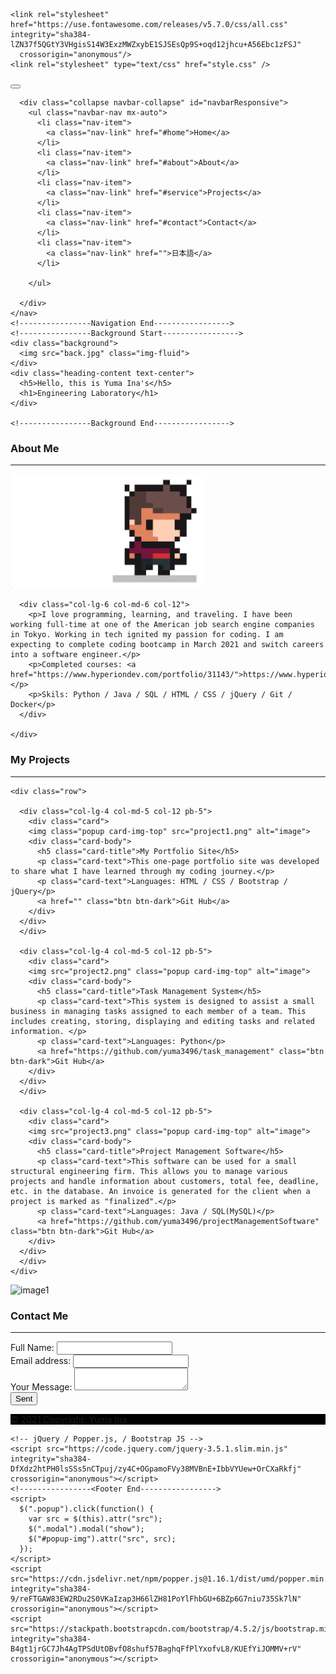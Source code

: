 <!DOCTYPE html>
<html lang="en">
<head>
  <title>Portfolio</title>
  <meta charset="utf-8">
  <meta name="viewport" content="width=device-width, initial-scale=1">

   <link rel="stylesheet" href="bootstrap.min.css"/>
   
    <link rel="stylesheet" href="https://use.fontawesome.com/releases/v5.7.0/css/all.css" integrity="sha384-lZN37f5QGtY3VHgisS14W3ExzMWZxybE1SJSEsQp9S+oqd12jhcu+A56Ebc1zFSJ"
      crossorigin="anonymous"/>
    <link rel="stylesheet" type="text/css" href="style.css" />

</head>
<body data-spy="scroll" data-target="#navbarResponsive">
  <div id="home">
    <!----------------Navigation Start----------------->
    <nav class="navbar navbar-expand-md navbar-dark bg-dark fixed-top">
      <button class="navbar-toggler" type="button" data-toggle="collapse" data-target="#navbarResponsive">
        <span class="navbar-toggler-icon"></span>
      </button>

      <div class="collapse navbar-collapse" id="navbarResponsive">
        <ul class="navbar-nav mx-auto">
          <li class="nav-item">
            <a class="nav-link" href="#home">Home</a>
          </li>
          <li class="nav-item">
            <a class="nav-link" href="#about">About</a>
          </li>
          <li class="nav-item">
            <a class="nav-link" href="#service">Projects</a>
          </li>
          <li class="nav-item">
            <a class="nav-link" href="#contact">Contact</a>
          </li>
          <li class="nav-item">
            <a class="nav-link" href="">日本語</a>
          </li>
         
        </ul>
        
      </div>
    </nav>
    <!----------------Navigation End----------------->
    <!----------------Background Start----------------->
    <div class="background">
      <img src="back.jpg" class="img-fluid">
    </div>
    <div class="heading-content text-center">
      <h5>Hello, this is Yuma Ina's</h5>
      <h1>Engineering Laboratory</h1>
    </div>

    <!----------------Background End----------------->
  </div>


  <!----------------About Start----------------->
  <div id="about" class="offset container mt-3 mb-5">
    <div class="post-heading text-center">
      <h3 class="display-4 font-weight-bold">About Me</h3>
      <hr class="w-50 mx-auto pb-5">
    </div>
    <div class="row">
      <div class="col-lg-5 col-md-6 col-12 pb-4">
        <img src="about.png" class="img-fluid">
      </div>

      <div class="col-lg-6 col-md-6 col-12">
        <p>I love programming, learning, and traveling. I have been working full-time at one of the American job search engine companies in Tokyo. Working in tech ignited my passion for coding. I am expecting to complete coding bootcamp in March 2021 and switch careers into a software engineer.</p>
        <p>Completed courses: <a href="https://www.hyperiondev.com/portfolio/31143/">https://www.hyperiondev.com/portfolio/31143/</a></p>
        <p>Skils: Python / Java / SQL / HTML / CSS / jQuery / Git / Docker</p>
      </div>
      
    </div>

  </div>

  <!----------------About End----------------->


   <!----------------Service Start----------------->
  <div id="service" class="offset container mt-3 mb-5">
    <div class="post-heading text-center">
      <h3 class="display-4 font-weight-bold">My Projects</h3>
      <hr class="w-50 mx-auto pb-5">
    </div>

    <div class="row">

      <div class="col-lg-4 col-md-5 col-12 pb-5">
        <div class="card">
        <img class="popup card-img-top" src="project1.png" alt="image">
        <div class="card-body">
          <h5 class="card-title">My Portfolio Site</h5>
          <p class="card-text">This one-page portfolio site was developed to share what I have learned through my coding journey.</p>
          <p class="card-text">Languages: HTML / CSS / Bootstrap / jQuery</p>
          <a href="" class="btn btn-dark">Git Hub</a>
        </div>
      </div>
      </div>
      
      <div class="col-lg-4 col-md-5 col-12 pb-5">
        <div class="card">
        <img src="project2.png" class="popup card-img-top" alt="image">
        <div class="card-body">
          <h5 class="card-title">Task Management System</h5>
          <p class="card-text">This system is designed to assist a small business in managing tasks assigned to each member of a team. This includes creating, storing, displaying and editing tasks and related information. </p>
          <p class="card-text">Languages: Python</p>
          <a href="https://github.com/yuma3496/task_management" class="btn btn-dark">Git Hub</a>
        </div>
      </div>
      </div>

      <div class="col-lg-4 col-md-5 col-12 pb-5">
        <div class="card">
        <img src="project3.png" class="popup card-img-top" alt="image">
        <div class="card-body">
          <h5 class="card-title">Project Management Software</h5>
          <p class="card-text">This software can be used for a small structural engineering firm. This allows you to manage various projects and handle information about customers, total fee, deadline, etc. in the database. An invoice is generated for the client when a project is marked as "finalized".</p>
          <p class="card-text">Languages: Java / SQL(MySQL)</p>
          <a href="https://github.com/yuma3496/projectManagementSoftware" class="btn btn-dark">Git Hub</a>
        </div>
      </div>
      </div>
    </div>
  </div>

 <!----------------Modal Start----------------->
 <div class="modal fade bd-example-modal-lg" tabindex="-1" role="dialog" aria-labelledby="myLargeModalLabel" aria-hidden="true">
  <div class="modal-dialog modal-lg">
    <div class="modal-content">
      <img class="w-200" id="popup-img" src="" alt="image1">
  </div>
</div>
</div>

  <!----------------Modal End----------------->

  <!----------------Service End----------------->

  <!----------------Contact Start----------------->
  <div id="contact" class=" offset w-50 mx-auto mt-5 mb-5">
    <div class="post-heading text-center">
      <h3 class="display-4 font-weight-bold">Contact Me</h3>
      <hr class="w-50 mx-auto pb-5">
    </div>
    <form action="/action_page.php">
      <div class="form-group">
        <label for="email">Full Name:</label>
        <input type="text" class="form-control" id="email">
      </div>
      <div class="form-group">
        <label for="email">Email address:</label>
        <input type="email" class="form-control" id="email">
      </div>
      <div class="form-group">
        <label for="email">Your Message:</label>
        <textarea class="form-control"></textarea>
      </div>
      <button type="submit" class="btn btn-dark">Sent</button>
    </form>

  </div>
  <!----------------Contact End----------------->

  <!----------------Footer Start----------------->
  <footer class="bg-light text-center text-lg-start">
    <!-- Copyright -->
    <div class="text-center p-3" style="background-color: black;">
      <p class="text-light">© 2021 Copyright: Yuma Ina</p>
    </div>
    <!-- Copyright -->
  </footer>
  <!----------------Footer End----------------->


    <!-- jQuery / Popper.js, / Bootstrap JS -->
    <script src="https://code.jquery.com/jquery-3.5.1.slim.min.js" integrity="sha384-DfXdz2htPH0lsSSs5nCTpuj/zy4C+OGpamoFVy38MVBnE+IbbVYUew+OrCXaRkfj" crossorigin="anonymous"></script>
    <!----------------<Footer End----------------->
    <script>
      $(".popup").click(function() {
        var src = $(this).attr("src");
        $(".modal").modal("show");
        $("#popup-img").attr("src", src);
      });
    </script>
    <script src="https://cdn.jsdelivr.net/npm/popper.js@1.16.1/dist/umd/popper.min.js" integrity="sha384-9/reFTGAW83EW2RDu2S0VKaIzap3H66lZH81PoYlFhbGU+6BZp6G7niu735Sk7lN" crossorigin="anonymous"></script>
    <script src="https://stackpath.bootstrapcdn.com/bootstrap/4.5.2/js/bootstrap.min.js" integrity="sha384-B4gt1jrGC7Jh4AgTPSdUtOBvfO8shuf57BaghqFfPlYxofvL8/KUEfYiJOMMV+rV" crossorigin="anonymous"></script>

</body>
</html>
